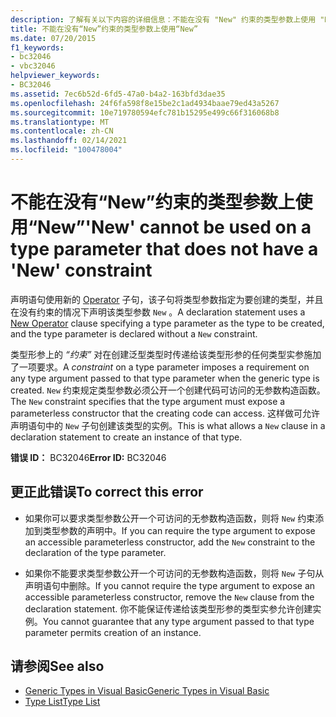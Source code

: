 ```yaml
---
description: 了解有关以下内容的详细信息：不能在没有 "New" 约束的类型参数上使用 "New"
title: 不能在没有“New”约束的类型参数上使用“New”
ms.date: 07/20/2015
f1_keywords:
- bc32046
- vbc32046
helpviewer_keywords:
- BC32046
ms.assetid: 7ec6b52d-6fd5-47a0-b4a2-163bfd3dae35
ms.openlocfilehash: 24f6fa598f8e15be2c1ad4934baae79ed43a5267
ms.sourcegitcommit: 10e719780594efc781b15295e499c66f316068b8
ms.translationtype: MT
ms.contentlocale: zh-CN
ms.lasthandoff: 02/14/2021
ms.locfileid: "100478004"
---
```

# <a name="new-cannot-be-used-on-a-type-parameter-that-does-not-have-a-new-constraint"></a><span data-ttu-id="39303-103">不能在没有“New”约束的类型参数上使用“New”</span><span class="sxs-lookup"><span data-stu-id="39303-103">'New' cannot be used on a type parameter that does not have a 'New' constraint</span></span>

<span data-ttu-id="39303-104">声明语句使用新的 [Operator](../language-reference/operators/new-operator.md) 子句，该子句将类型参数指定为要创建的类型，并且在没有约束的情况下声明该类型参数 `New` 。</span><span class="sxs-lookup"><span data-stu-id="39303-104">A declaration statement uses a [New Operator](../language-reference/operators/new-operator.md) clause specifying a type parameter as the type to be created, and the type parameter is declared without a `New` constraint.</span></span>  
  
 <span data-ttu-id="39303-105">类型形参上的 *“约束”* 对在创建泛型类型时传递给该类型形参的任何类型实参施加了一项要求。</span><span class="sxs-lookup"><span data-stu-id="39303-105">A *constraint* on a type parameter imposes a requirement on any type argument passed to that type parameter when the generic type is created.</span></span> <span data-ttu-id="39303-106">`New` 约束规定类型参数必须公开一个创建代码可访问的无参数构造函数。</span><span class="sxs-lookup"><span data-stu-id="39303-106">The `New` constraint specifies that the type argument must expose a parameterless constructor that the creating code can access.</span></span> <span data-ttu-id="39303-107">这样做可允许声明语句中的 `New` 子句创建该类型的实例。</span><span class="sxs-lookup"><span data-stu-id="39303-107">This is what allows a `New` clause in a declaration statement to create an instance of that type.</span></span>  
  
 <span data-ttu-id="39303-108">**错误 ID：** BC32046</span><span class="sxs-lookup"><span data-stu-id="39303-108">**Error ID:** BC32046</span></span>  
  
## <a name="to-correct-this-error"></a><span data-ttu-id="39303-109">更正此错误</span><span class="sxs-lookup"><span data-stu-id="39303-109">To correct this error</span></span>  
  
- <span data-ttu-id="39303-110">如果你可以要求类型参数公开一个可访问的无参数构造函数，则将 `New` 约束添加到类型参数的声明中。</span><span class="sxs-lookup"><span data-stu-id="39303-110">If you can require the type argument to expose an accessible parameterless constructor, add the `New` constraint to the declaration of the type parameter.</span></span>  
  
- <span data-ttu-id="39303-111">如果你不能要求类型参数公开一个可访问的无参数构造函数，则将 `New` 子句从声明语句中删除。</span><span class="sxs-lookup"><span data-stu-id="39303-111">If you cannot require the type argument to expose an accessible parameterless constructor, remove the `New` clause from the declaration statement.</span></span> <span data-ttu-id="39303-112">你不能保证传递给该类型形参的类型实参允许创建实例。</span><span class="sxs-lookup"><span data-stu-id="39303-112">You cannot guarantee that any type argument passed to that type parameter permits creation of an instance.</span></span>  
  
## <a name="see-also"></a><span data-ttu-id="39303-113">请参阅</span><span class="sxs-lookup"><span data-stu-id="39303-113">See also</span></span>

- [<span data-ttu-id="39303-114">Generic Types in Visual Basic</span><span class="sxs-lookup"><span data-stu-id="39303-114">Generic Types in Visual Basic</span></span>](../programming-guide/language-features/data-types/generic-types.md)
- [<span data-ttu-id="39303-115">Type List</span><span class="sxs-lookup"><span data-stu-id="39303-115">Type List</span></span>](../language-reference/statements/type-list.md)
